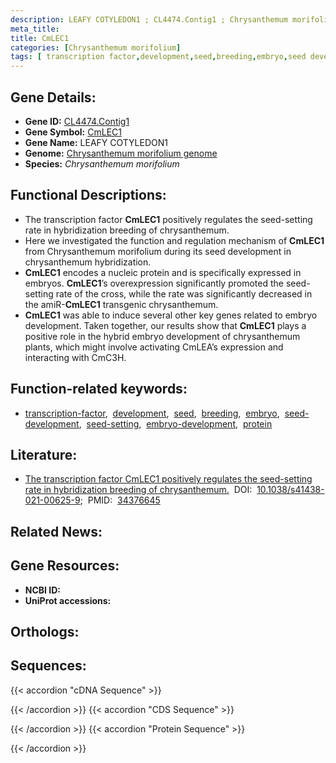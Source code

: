 ```yaml
---
description: LEAFY COTYLEDON1 ; CL4474.Contig1 ; Chrysanthemum morifolium
meta_title:
title: CmLEC1
categories: [Chrysanthemum morifolium]
tags: [ transcription factor,development,seed,breeding,embryo,seed development,seed-setting,embryo development,protein ]
---
```


## Gene Details:
- **Gene ID:** [CL4474.Contig1]()
- **Gene Symbol:** <u>CmLEC1</u>
- **Gene Name:** LEAFY COTYLEDON1
- **Genome:** [Chrysanthemum morifolium genome](http://210.22.121.250:8880/asteraceae/download/downloadPage)
- **Species:** *Chrysanthemum morifolium*

## Functional Descriptions:
   - The transcription factor **CmLEC1** positively regulates the seed-setting rate in hybridization breeding of chrysanthemum.
   - Here we investigated the function and regulation mechanism of **CmLEC1** from Chrysanthemum morifolium during its seed development in chrysanthemum hybridization.
   - **CmLEC1** encodes a nucleic protein and is specifically expressed in embryos. **CmLEC1**’s overexpression significantly promoted the seed-setting rate of the cross, while the rate was significantly decreased in the amiR-**CmLEC1** transgenic chrysanthemum.
   - **CmLEC1** was able to induce several other key genes related to embryo development. Taken together, our results show that **CmLEC1** plays a positive role in the hybrid embryo development of chrysanthemum plants, which might involve activating CmLEA’s expression and interacting with CmC3H.

## Function-related keywords:
   - [transcription-factor](/tags/transcription-factor/),&nbsp;&nbsp;[development](/tags/development/),&nbsp;&nbsp;[seed](/tags/seed/),&nbsp;&nbsp;[breeding](/tags/breeding/),&nbsp;&nbsp;[embryo](/tags/embryo/),&nbsp;&nbsp;[seed-development](/tags/seed-development/),&nbsp;&nbsp;[seed-setting](/tags/seed-setting/),&nbsp;&nbsp;[embryo-development](/tags/embryo-development/),&nbsp;&nbsp;[protein](/tags/protein/)

## Literature:
   - [The transcription factor CmLEC1 positively regulates the seed-setting rate in hybridization breeding of chrysanthemum.](https://doi.org/10.1038/s41438-021-00625-9)&nbsp;&nbsp;DOI:&nbsp;&nbsp;[10.1038/s41438-021-00625-9](https://doi.org/10.1038/s41438-021-00625-9);&nbsp;&nbsp;PMID:&nbsp;&nbsp;[34376645](https://pubmed.ncbi.nlm.nih.gov/34376645/)

## Related News:

## Gene Resources:
- **NCBI ID:**  [](https://www.ncbi.nlm.nih.gov/gene/?term=)
- **UniProt accessions:**  [](https://www.uniprot.org/uniprotkb//entry)

## Orthologs:

## Sequences:
{{< accordion "cDNA Sequence" >}}

{{< /accordion >}}
{{< accordion "CDS Sequence" >}}

{{< /accordion >}}
{{< accordion "Protein Sequence" >}}

{{< /accordion >}}
